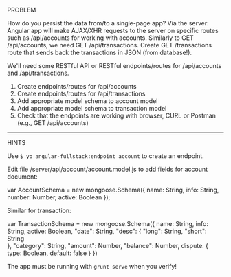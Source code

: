 PROBLEM

How do you persist the data from/to a single-page app? Via the server: Angular app will make AJAX/XHR requests to the server on specific routes such as /api/accounts for working with accounts. Similarly to GET /api/accounts, we need GET /api/transactions. Create GET /transactions route that sends back the transactions in JSON (from database!).

We'll need some RESTful API or RESTful endpoints/routes for /api/accounts and /api/transactions.

1. Create endpoints/routes for /api/accounts
2. Create endpoints/routes for /api/transactions
3. Add appropriate model schema to account model
4. Add appropriate model schema to transaction model
5. Check that the endpoints are working with browser, CURL or Postman (e.g., GET /api/accounts)

---

HINTS

Use `$ yo angular-fullstack:endpoint account` to create an endpoint.

Edit file /server/api/account/account.model.js to add fields for account document:

var AccountSchema = new mongoose.Schema({
  name: String,
  info: String,
  number: Number,
  active: Boolean
});

Similar for transaction:

var TransactionSchema = new mongoose.Schema({
  name: String,
  info: String,
  active: Boolean,
  "date": String,
  "desc": {
    "long": String,
    "short": String  
  },
  "category": String,
  "amount": Number,
  "balance": Number,
  dispute: {
    type: Boolean,
    default: false
  }
})


The app must be running with `grunt serve` when you verify!

